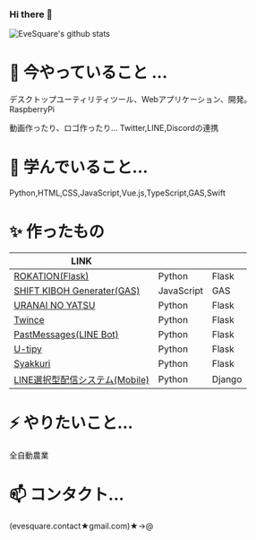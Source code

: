 ### Hi there 👋
![EveSquare's github stats](https://github-readme-stats.vercel.app/api?username=evesquare&theme=radical&show_icons=true)

<!--
**EveSquare/evesquare** is a ✨ _special_ ✨ repository because its `README.md` (this file) appears on your GitHub profile.

Here are some ideas to get you started:



- 👯 I’m looking to collaborate on ...
- 🤔 I’m looking for help with ...
- 💬 Ask me about ...

- 😄 Pronouns: ...
- ⚡ Fun fact: ...
-->
# 🔭 今やっていること ...

デスクトップユーティリティツール、Webアプリケーション、開発。RaspberryPi

動画作ったり、ロゴ作ったり...
Twitter,LINE,Discordの連携


# 🌱 学んでいること...

Python,HTML,CSS,JavaScript,Vue.js,TypeScript,GAS,Swift

# ✨ 作ったもの

| LINK                                                                                                                           |            |        | 
| ------------------------------------------------------------------------------------------------------------------------------ | ---------- | ------ | 
| [ROKATION(Flask)](https://sleepy-river-86061.herokuapp.com/)                                                                   | Python     | Flask  | 
| [SHIFT KIBOH Generater(GAS)](https://script.google.com/macros/s/AKfycbzZhDodoCy0ubZADyBA8VpoxbfgNN3SURZN1ZTwQOjzUaqBPifI/exec) | JavaScript | GAS    | 
| [URANAI NO YATSU](https://enigmatic-brook-72697.herokuapp.com/)                                                                | Python     | Flask  | 
| [Twince](https://t.co/lY1Ltrnsyc?amp=1)                                                                                        | Python     | Flask  | 
| [PastMessages(LINE Bot)](https://time-capsule-messages.herokuapp.com)                                                          | Python     | Flask  | 
| [U-tipy](https://u-tipy.herokuapp.com)                                                                                         | Python     | Flask  | 
| [Syakkuri](https://syakkuri.herokuapp.com)                                                                                     | Python     | Flask | 
| [LINE選択型配信システム(Mobile)](https://kyouno.herokuapp.com/)                                                                | Python     | Django | 

# ⚡ やりたいこと...

全自動農業

# 📫 コンタクト...

(evesquare.contact★gmail.com)★->@

